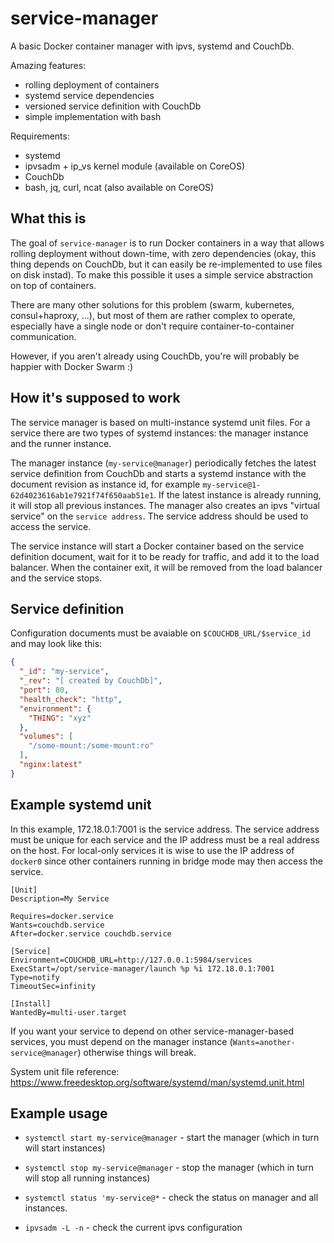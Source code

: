 # service-manager

A basic Docker container manager with ipvs, systemd and CouchDb.

Amazing features:
 * rolling deployment of containers
 * systemd service dependencies
 * versioned service definition with CouchDb
 * simple implementation with bash

Requirements:
 * systemd
 * ipvsadm + ip_vs kernel module (available on CoreOS)
 * CouchDb
 * bash, jq, curl, ncat (also available on CoreOS)

## What this is

The goal of `service-manager` is to run Docker containers in a way that allows
rolling deployment without down-time, with zero dependencies (okay, this thing
depends on CouchDb, but it can easily be re-implemented to use files on disk
instad). To make this possible it uses a simple service abstraction on top of
containers.

There are many other solutions for this problem (swarm, kubernetes,
consul+haproxy, ...), but most of them are rather complex to operate,
especially have a single node or don't require container-to-container
communication.

However, if you aren't already using CouchDb, you're will probably be happier
with Docker Swarm :)

## How it's supposed to work

The service manager is based on multi-instance systemd unit files. For a
service there are two types of systemd instances: the manager instance and the
runner instance.

The manager instance (`my-service@manager`) periodically fetches the latest
service definition from CouchDb and starts a systemd instance with the document
revision as instance id, for example
`my-service@1-62d4023616ab1e7921f74f650aab51e1`. If the latest instance is
already running, it will stop all previous instances. The manager also creates
an ipvs "virtual service" on the `service address`. The service address should
be used to access the service.

The service instance will start a Docker container based on the service
definition document, wait for it to be ready for traffic, and add it to the
load balancer. When the container exit, it will be removed from the load
balancer and the service stops.

## Service definition

Configuration documents must be avaiable on `$COUCHDB_URL/$service_id` and may
look like this:

```json
{
  "_id": "my-service",
  "_rev": "[ created by CouchDb]",
  "port": 80,
  "health_check": "http",
  "environment": {
    "THING": "xyz"
  },
  "volumes": [
    "/some-mount:/some-mount:ro"
  ],
  "nginx:latest"
}
```

## Example systemd unit

In this example, 172.18.0.1:7001 is the service address. The service address
must be unique for each service and the IP address must be a real address on
the host. For local-only services it is wise to use the IP address of `docker0`
since other containers running in bridge mode may then access the service.

```
[Unit]
Description=My Service

Requires=docker.service
Wants=couchdb.service
After=docker.service couchdb.service

[Service]
Environment=COUCHDB_URL=http://127.0.0.1:5984/services
ExecStart=/opt/service-manager/launch %p %i 172.18.0.1:7001
Type=notify
TimeoutSec=infinity

[Install]
WantedBy=multi-user.target
```

If you want your service to depend on other service-manager-based services, you
must depend on the manager instance (`Wants=another-service@manager`) otherwise
things will break.

System unit file reference:
https://www.freedesktop.org/software/systemd/man/systemd.unit.html

## Example usage

* `systemctl start my-service@manager` - start the manager (which in turn will
                                         start instances)

* `systemctl stop my-service@manager` - stop the manager (which in turn will
                                        stop all running instances)

* `systemctl status 'my-service@*` - check the status on manager and all
                                     instances.

* `ipvsadm -L -n` - check the current ipvs configuration

